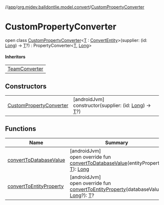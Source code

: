 //[app](../../../index.md)/[org.mjdev.balldontlie.model.convert](../index.md)/[CustomPropertyConverter](index.md)

# CustomPropertyConverter

open class [CustomPropertyConverter](index.md)&lt;[T](index.md) : [ConvertEntity](../-convert-entity/index.md)&gt;(supplier: (id: [Long](https://kotlinlang.org/api/latest/jvm/stdlib/kotlin/-long/index.html)) -&gt; [T](index.md)?) : PropertyConverter&lt;[T](index.md), [Long](https://kotlinlang.org/api/latest/jvm/stdlib/kotlin/-long/index.html)&gt; 

#### Inheritors

| |
|---|
| [TeamConverter](../-team-converter/index.md) |

## Constructors

| | |
|---|---|
| [CustomPropertyConverter](-custom-property-converter.md) | [androidJvm]<br>constructor(supplier: (id: [Long](https://kotlinlang.org/api/latest/jvm/stdlib/kotlin/-long/index.html)) -&gt; [T](index.md)?) |

## Functions

| Name | Summary |
|---|---|
| [convertToDatabaseValue](convert-to-database-value.md) | [androidJvm]<br>open override fun [convertToDatabaseValue](convert-to-database-value.md)(entityProperty: [T](index.md)): [Long](https://kotlinlang.org/api/latest/jvm/stdlib/kotlin/-long/index.html) |
| [convertToEntityProperty](convert-to-entity-property.md) | [androidJvm]<br>open override fun [convertToEntityProperty](convert-to-entity-property.md)(databaseValue: [Long](https://kotlinlang.org/api/latest/jvm/stdlib/kotlin/-long/index.html)?): [T](index.md)? |
